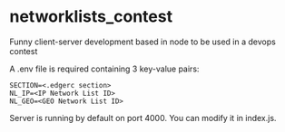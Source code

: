 # networklists_contest
Funny client-server development based in node to be used in a devops contest

A .env file is required containing 3 key-value pairs:
```
SECTION=<.edgerc section>
NL_IP=<IP Network List ID>
NL_GEO=<GEO Network List ID>
```

Server is running by default on port 4000. 
You can modify it in index.js. 

